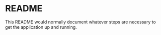 # README

 This README would normally document whatever steps are necessary to get the application up and running.